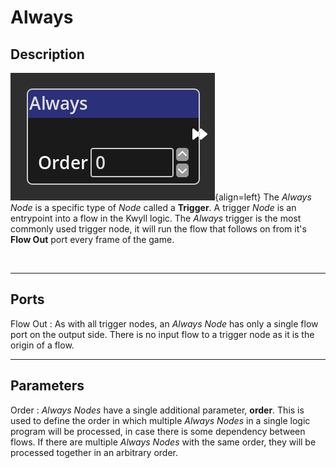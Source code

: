 # Always

## Description

![Always Node](../../assets/nodes/always_node.png){align=left} The *Always
Node* is a specific type of *Node* called a __Trigger__. A trigger *Node* is an
entrypoint into a flow in the Kwyll logic. The *Always* trigger is the most
commonly used trigger node, it will run the flow that follows on from it's
__Flow Out__ port every frame of the game.  

<br style="clear:left"/>

-------

## Ports

Flow Out
: As with all trigger nodes, an *Always Node* has only a single flow port
  on the output side. There is no input flow to a trigger node as it is
  the origin of a flow.


-------

## Parameters

Order 
: *Always Nodes* have a single additional parameter, __order__. This is
  used to define the order in which multiple *Always Nodes* in a single
  logic program will be processed, in case there is some dependency
  between flows. If there are multiple *Always Nodes* with the same order,
  they will be processed together in an arbitrary order.
